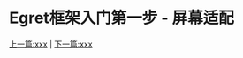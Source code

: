 Egret框架入门第一步 - 屏幕适配
===============



[上一篇:xxx](https://github.com/NeoGuo/html5-documents/blob/master/egret/xxx.md)
| [下一篇:xxx](https://github.com/NeoGuo/html5-documents/blob/master/egret/xxx.md)
